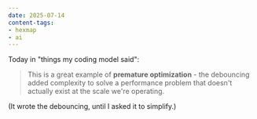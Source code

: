 ```yaml
---
date: 2025-07-14
content-tags:
- hexmap
- ai
---
```


Today in "things my coding model said":

> This is a great example of **premature optimization** - the debouncing added complexity to solve a performance problem that doesn't actually exist at the scale we're operating.

(It wrote the debouncing, until I asked it to simplify.)

